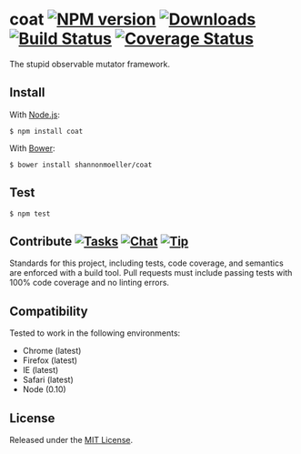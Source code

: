 # coat [![NPM version][npm-img]][npm-url] [![Downloads][downloads-img]][npm-url] [![Build Status][travis-img]][travis-url] [![Coverage Status][coveralls-img]][coveralls-url]

The stupid observable mutator framework.

## Install

With [Node.js](http://nodejs.org):

    $ npm install coat

With [Bower](http://bower.io):

    $ bower install shannonmoeller/coat

## Test

    $ npm test
    

## Contribute [![Tasks][waffle-img]][waffle-url] [![Chat][gitter-img]][gitter-url] [![Tip][gittip-img]][gittip-url]

Standards for this project, including tests, code coverage, and semantics are enforced with a build tool. Pull requests must include passing tests with 100% code coverage and no linting errors.

## Compatibility

Tested to work in the following environments:

- Chrome (latest)
- Firefox (latest)
- IE (latest)
- Safari (latest)
- Node (0.10)

## License

Released under the [MIT License](http://www.opensource.org/licenses/mit-license.php).

[coveralls-img]: http://img.shields.io/coveralls/shannonmoeller/coat/master.svg?style=flat-square
[coveralls-url]: https://coveralls.io/r/shannonmoeller/coat
[downloads-img]: http://img.shields.io/npm/dm/coat.svg?style=flat-square
[gitter-img]:    http://img.shields.io/badge/gitter-chat-blue.svg?style=flat-square
[gitter-url]:    https://gitter.im/shannonmoeller/coat
[gittip-img]:    http://img.shields.io/gittip/shannonmoeller.svg?style=flat-square
[gittip-url]:    https://www.gittip.com/shannonmoeller
[npm-img]:       http://img.shields.io/npm/v/coat.svg?style=flat-square
[npm-url]:       https://npmjs.org/package/coat
[travis-img]:    http://img.shields.io/travis/shannonmoeller/coat.svg?style=flat-square
[travis-url]:    https://travis-ci.org/shannonmoeller/coat
[waffle-img]:    http://img.shields.io/badge/waffle-ready-yellow.svg?style=flat-square
[waffle-url]:    http://waffle.io/shannonmoeller/coat

[lodash]:     http://lodash.com/
[mout]:       http://moutjs.com/
[shims]:      https://github.com/es-shims/
[underscore]: http://underscorejs.org/
